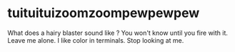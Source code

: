 # tuituituizoomzoompewpewpew
What does a hairy blaster sound like ? You won't know until you fire with it. Leave me alone. I like color in terminals. Stop looking at me.
